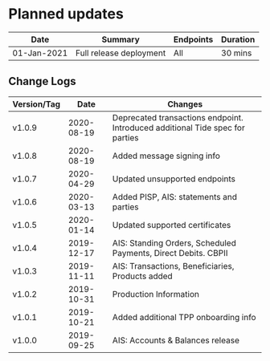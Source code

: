 # Planned updates


| Date        | Summary                 | Endpoints | Duration |
|-------------|-------------------------|-----------|----------|
| 01-Jan-2021 | Full release deployment | All       | 30 mins  |



## Change Logs

| Version/Tag | Date       | Changes                                                                       |
|-------------|------------|-------------------------------------------------------------------------------|
| v1.0.9      | 2020-08-19 | Deprecated transactions endpoint. Introduced additional Tide spec for parties |
| v1.0.8      | 2020-08-19 | Added message signing info                                                    |
| v1.0.7      | 2020-04-29 | Updated unsupported endpoints                                                 |
| v1.0.6      | 2020-03-13 | Added PISP, AIS: statements and parties                                       |
| v1.0.5      | 2020-01-14 | Updated supported certificates                                                |
| v1.0.4      | 2019-12-17 | AIS: Standing Orders, Scheduled Payments, Direct Debits. CBPII                |
| v1.0.3      | 2019-11-11 | AIS: Transactions, Beneficiaries, Products added                              |
| v1.0.2      | 2019-10-31 | Production Information                                                        |
| v1.0.1      | 2019-10-21 | Added additional TPP onboarding info  |
| v1.0.0      | 2019-09-25 | AIS: Accounts & Balances release                                              |









